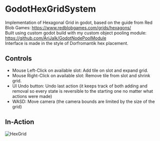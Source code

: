 # GodotHexGridSystem

Implementation of Hexagonal Grid in godot, based on the guide from Red Blob Games: https://www.redblobgames.com/grids/hexagons/</br>
Built using custom godot build with my custom object pooling module: https://github.com/AriJalk/GodotNodePoolModule</br>
Interface is made in the style of Dorfromantik hex placement.</br>

## Controls

* Mouse Left-Click on available slot: Add tile on slot and expand grid.
* Mouse Right-Click on available slot: Remove tile from slot and shrink grid.
* UI Undo button: Undo last action (it keeps track of both adding and removal so every state is reversible to the starting one no matter what actions were made)
* WASD: Move camera (the camera bounds are limited by the size of the grid)

## In-Action

![HexGrid](ReadmeImages/HexGrid.gif)</br>
